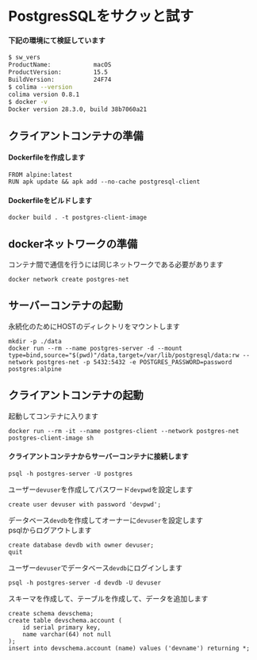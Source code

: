 # PostgresSQLをサクッと試す

#### 下記の環境にて検証しています

```bash
$ sw_vers
ProductName:            macOS
ProductVersion:         15.5
BuildVersion:           24F74
$ colima --version
colima version 0.8.1
$ docker -v
Docker version 28.3.0, build 38b7060a21
```

## クライアントコンテナの準備

#### Dockerfileを作成します

```
FROM alpine:latest
RUN apk update && apk add --no-cache postgresql-client
```
#### Dockerfileをビルドします
```
docker build . -t postgres-client-image
```

## dockerネットワークの準備
コンテナ間で通信を行うには同じネットワークである必要があります
```
docker network create postgres-net
```

## サーバーコンテナの起動
永続化のためにHOSTのディレクトリをマウントします
```
mkdir -p ./data
docker run --rm --name postgres-server -d --mount type=bind,source="$(pwd)"/data,target=/var/lib/postgresql/data:rw --network postgres-net -p 5432:5432 -e POSTGRES_PASSWORD=password postgres:alpine
```

## クライアントコンテナの起動
起動してコンテナに入ります

```
docker run --rm -it --name postgres-client --network postgres-net postgres-client-image sh
```

#### クライアントコンテナからサーバーコンテナに接続します
```
psql -h postgres-server -U postgres
```
ユーザー```devuser```を作成してパスワード```devpwd```を設定します
```
create user devuser with password 'devpwd';
```
データベース```devdb```を作成してオーナーに```devuser```を設定します  
psqlからログアウトします
```
create database devdb with owner devuser;
quit
```
ユーザー```devuser```でデータベース```devdb```にログインします
```
psql -h postgres-server -d devdb -U devuser
```

スキーマを作成して、テーブルを作成して、データを追加します
```
create schema devschema;
create table devschema.account (
    id serial primary key,
    name varchar(64) not null
);
insert into devschema.account (name) values ('devname') returning *;
```
